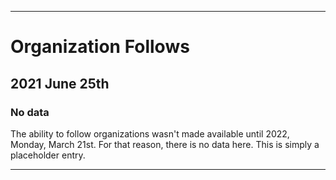 
***

# Organization Follows

## 2021 June 25th

### No data

The ability to follow organizations wasn't made available until 2022, Monday, March 21st. For that reason, there is no data here. This is simply a placeholder entry.

***
